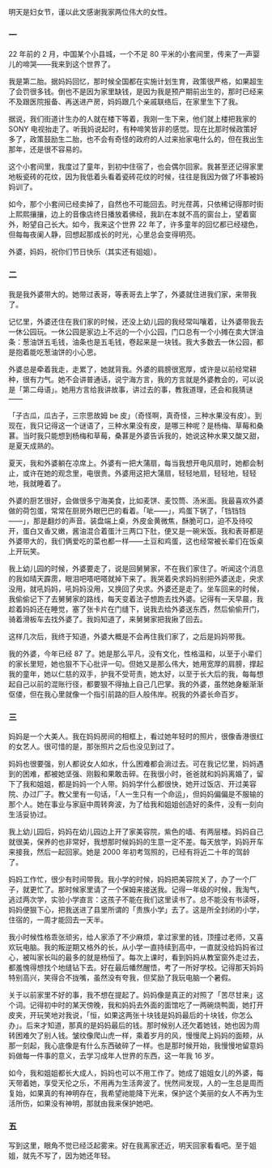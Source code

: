 明天是妇女节，谨以此文感谢我家两位伟大的女性。

### 一

22 年前的 2 月，中国某个小县城，一个不足 80 平米的小套间里，传来了一声婴儿的啼哭——我来到这个世界了。

我是第二胎。据妈妈回忆，那时候全国都在实施计划生育，政策很严格，如果超生了会罚很多钱。倒也不是因为家里缺钱，是因为我是预产期前出生的，那时已经来不及跟医院报备、再送进产房，妈妈跟几个亲戚联络后，在家里生下了我。

据说，我们街道计生办的人就在楼下等着，我刚一生下来，他们就上楼把我家的 SONY 电视抬走了。听我妈说起时，有种啼笑皆非的感觉。现在比那时候政策好多了，政策鼓励生二胎，也不会有奇怪的政府的人过来抬家电什么的，但在我出生那年，还是很不容易的。

这个小套间里，我度过了童年，到初中住宿了，也会偶尔回家。我甚至还记得家里地板瓷砖的花纹，因为我低着头看着瓷砖花纹的时候，往往是我因为做了坏事被妈妈训了。

如今，那个小套间已经卖掉了，自然也不可能回去。时光荏苒，只依稀记得那时街上熙熙攘攘，边上的音像店终日播放着佛经，我趴在本就不高的窗台上，望着窗外，盼望自己长大。如今，我来这个世界 22 年了，许多童年的回忆都已经褪色，但每每夜阑人静，回想起那成长的时光，心里总会变得明亮。

外婆，妈妈，祝你们节日快乐（其实还有姐姐）。

### 二

我是我外婆带大的。她带过表哥，等表哥去上学了，外婆就住进我们家，来带我了。

记忆里，外婆还住在我们家的时候，还没上幼儿园的我经常叫嚷着，让外婆带我去一休公园玩。一休公园是家边上不远的一个小公园，门口总有一个小摊在卖大饼油条：葱油饼五毛钱，油条也是五毛钱，卷起来是一块钱。我大多数去一休公园，都是抱着能吃葱油饼的小心思。

外婆总是牵着我走，走累了，她就背我。外婆的肩膀很宽厚，或许是以前经常耕种，很有力气。她不会讲普通话，说宁海方言，我的方言就是外婆教会的，可以说是「第二母语」。她用方言给我讲故事，讲过去的事，教我道理，还会和我猜谜——

「子古瓜，瓜古子，三宗思故姆 be 皮」（奇怪啊，真奇怪，三种水果没有皮）。到现在，我只记得这一个谜语了，三种水果没有皮，是哪三种呢？是杨梅、草莓和桑葚。当时我只能想到杨梅和草莓，桑葚是外婆告诉我的，她说这种水果又酸又甜，是夏天成熟的。

夏天，我和外婆躺在凉席上。外婆有一把大蒲扇，每当我想开电风扇时，她都会制止，或许在她的观念里，电很贵。外婆用这把大蒲扇，轻轻地扇，轻轻地，轻轻地，我就睡着了。

外婆的厨艺很好，会做很多宁海美食，比如麦饼、麦饺筒、汤米面。我最喜欢外婆做的荷包蛋，常常在厨房外眼巴巴的看着。「呲——」，鸡蛋下锅了，「铛铛铛——」，那是翻炒的声音。装盘端上桌，外皮金黄微焦，酥脆可口，迫不及待咬开，蛋白又香又嫩，酱油混合着蛋汁三两口下肚，便又是一碗米饭。我和表哥都是外婆带大的，我们俩爱吃的菜也都一样——土豆和鸡蛋，这也经常被长辈们在饭桌上开玩笑。

我上幼儿园的时候，外婆要走了，说是回舅舅家，不在我们家住了。听闻这个消息的我如晴天霹雳，眼泪吧嗒吧嗒就掉下来了。我哭着央求妈妈别把外婆送走，央求没用，就吼妈妈，吼妈妈没用，又换回了央求。外婆还是走了。坐车回来的时候，我偷偷记下了去舅舅家的路线，每天变着法子想跑去找外婆。记得有一天早晨，我趁着妈妈还在睡觉，塞了张卡片在门缝下，说我去给外婆送东西，然后偷偷开门，骑着滑板车去找外婆了。我妈知道了，来舅舅家把我揪了回去。

这样几次后，我终于知道，外婆大概是不会再住我们家了，之后是妈妈带我。

我的外婆，今年已经 87 了。她是那么平凡，没有文化，性格温和，以至于小辈们的家长里短，她也狠不下心批评一句。但她又是那么伟大，她用宽厚的肩膀，撑起我的童年，她以仁慈的双手，护我不受苛责，她太好，以至于长大后的我，每每想起自己以前的混账行径，都要狠不得抽上自己几巴掌。我的外婆，虽然她身躯渐渐伛偻，但在我心里就像一个指引前路的巨人般伟岸。祝我的外婆长命百岁。

### 三

妈妈是一个大美人。我在妈妈房间的相框上，看过她年轻时的照片，很像香港很红的女艺人。很可惜的是，那张照片之后也没见到过了。

妈妈也很要强，别人都说女人如水，什么困难都会淌过去。可在我记忆里，妈妈遇到的困难，都被她坚强、刚毅和果敢击碎。在我很小时，爸爸就和妈妈离婚了，留下了我和姐姐，都是妈妈一个人带。妈妈学什么都很快，她开过饭店、开过美容院、办过厂子。教父里有一句话，「人一生只有一个命运」，但妈妈偏偏是不服输的那个人。她在事业与家庭中周转奔波，为了给我和姐姐创造好的条件，没有一刻向生活妥协过。

我上幼儿园后，妈妈在幼儿园边上开了家美容院，紫色的墙、有两层楼。妈妈自己就很美，保养的也非常好，我想那时候妈妈的生意一定不差。每天放学，妈妈开车来接我，然后一起回家。她是 2000 年初考驾照的，已经有将近二十年的驾龄了。

妈妈工作忙，很少有时间带我。我小学的时候，妈妈把美容院关了，办了一个厂子，就更忙了。那时候家里请了一个保姆来接送我。记得一年级的时候，我淘气，逃过两次学，实验小学直言：这孩子不能在我们这里读书了。总不能没有书读呀，妈妈便狠下心，把我送进了县里所谓的「贵族小学」去了。这是所全封闭的小学，住宿的，一周才能回去一天半。

我小时候性格乖张顽劣，给人家添了不少麻烦，拿过家里的钱，顶撞过老师，又喜欢玩电脑。我的叛逆期又格外的长，从小学一直持续到高中，一直就没给妈妈省过心，被叫家长叫的最多的就是杨恒了。每次上课时，看到妈妈从教室窗外走过去，都羞愧得想找个地缝钻下去。好在最后幡然醒悟，考了一所好学校。记得那天妈妈特别高兴，笑得合不拢嘴，虽然没有夸我，但奖励了我玩电脑一个暑假。

关于以前家里不好的事，我不想在提起了。妈妈像是真正的对照了「苦尽甘来」这个词。记得初中时的某天傍晚，我和妈妈去外面的面馆吃了一两碗烧鸭面，她打开皮夹，开玩笑地对我说，「恒，如果这两张十块钱是妈妈最后的十块钱，你怎么办」。后来才知道，那真的是妈妈最后的钱。那时候别人还欠着她钱，她也因为周转困难欠了别人钱。皱纹像爬山虎一样，乘着岁月的风，慢慢爬上妈妈的面颊，从那一刻起，我心底像是有什么东西破碎了一样。也是那时候开始，我慢慢地留意妈妈做每一件事的意义，去学习成年人世界的东西，这一年我 16 岁。

如今，我和姐姐都长大成人，妈妈也可以不用工作了。她成了姐姐女儿的外婆，每天带着她，享受天伦之乐，不用再为生活奔波了。恍然间发现，人的一生总是周而复始，如果真的有神明存在，我希望祂能降下光来，保护这个美丽的女人不再为生活所伤，如果没有神明，那就由我来保护她吧。

### 五

写到这里，眼角不觉已经泛起雾来。好在我离家还近，明天回家看看吧。至于姐姐，就先不写了，因为她还年轻。
